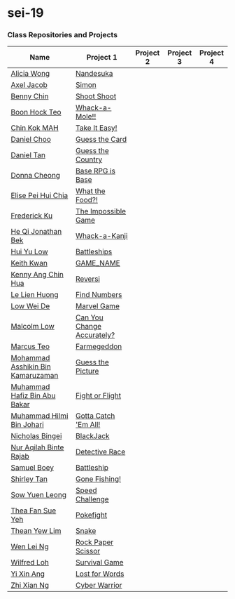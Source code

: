 # sei-19



### Class Repositories and Projects
| Name | Project 1 | Project 2 | Project 3 | Project 4 |
| ---- | --------- | --------- | --------- | --------- |
|[Alicia Wong](https://github.com/aliciawongg/)|[Nandesuka](https://aliciawongg.github.io/nandesuka/)||||
|[Axel Jacob](https://github.com/axejacob)|[Simon](https://axejacob.github.io/simon/)||||
|[Benny Chin](https://github.com/irockmysock/)|[Shoot Shoot](https://irockmysock.github.io/project-1-shootshoot/)||||
|[Boon Hock Teo](https://github.com/hockie2)|[Whack-a-Mole!!](https://hockie2.github.io/Project_01/)||||
|[Chin Kok MAH](https://github.com/marcykay)|[Take It Easy!](https://marcykay.github.io/sei-19/project-1/game.html)||||
|[Daniel Choo](https://github.com/yoda14)|[Guess the Card](https://yoda14.github.io/sei-19/newFinish/arrays.html)||||
|[Daniel Tan](https://github.com/aikchongtan)|[Guess the Country](https://aikchongtan.github.io/sei-19/)||||
|[Donna Cheong](https://github.com/DonC24)|[Base RPG is Base](https://donc24.github.io/sei-19/project-1/index.html)||||
|[Elise Pei Hui Chia](https://github.com/smallfurrr/)|[What the Food?!](https://smallfurrr.github.io/elise-project-1-game/html/)||||
|[Frederick Ku](https://github.com/FrederickKu)|[The Impossible Game](https://frederickku.github.io/The-Impossible-Game/)||||
|[He Qi Jonathan Bek](https://github.com/apooshoo)|[Whack-a-Kanji](https://apooshoo.github.io/whackakanji/)||||
|[Hui Yu Low](https://github.com/sharkyu3)|[Battleships](https://sharkyu3.github.io/Battleships/)||||
|[Keith Kwan](https://github.com/w0bbbles)|[GAME_NAME](https://github.com/w0bbbles/project1)||||
|[Kenny Ang Chin Hua](https://github.com/kach92)|[Reversi](https://kach92.github.io/Reversi/)||||
|[Le Lien Huong](github.com/janetle)|[Find Numbers](https://janetle.github.io/Janetle-GA-project-1/)||||
|[Low Wei De](https://github.com/BenBear93)|[Marvel Game](https://benbear93.github.io/sei-19/project-1/)||||
|[Malcolm Low](https://github.com/MalcolmLow83)|[Can You Change Accurately?](https://malcolmlow83.github.io/project1_changeGame)||||
|[Marcus Teo](https://github.com/MadnessAntipathy)|[Farmegeddon](https://madnessantipathy.github.io/farmegeddon/)||||
|[Mohammad Asshikin Bin Kamaruzaman](https://github.com/kinskin)|[Guess the Picture](https://kinskin.github.io/guess-the-word/)||||
|[Muhammad Hafiz Bin Abu Bakar](https://github.com/eenfeeneet)|[Fight or Flight](https://eenfeeneet.github.io/sei-19/project-1/index.html)||||
|[Muhammad Hilmi Bin Johari](https://github.com/emijay)|[Gotta Catch 'Em All!](https://emijay.github.io/Project-One/)||||
|[Nicholas Bingei](https://github.com/nbinged)|[BlackJack](https://nbinged.github.io/sei-19/)||||
|[Nur Aqilah Binte Rajab](https://github.com/aqilahrajab/)|[Detective Race](https://aqilahrajab.github.io/Detective-Game/)||||
|[Samuel Boey](https://github.com/samboey/)|[Battleship](https://samboey.github.io/battleship/)||||
|[Shirley Tan](https://github.com/shirleytwl)|[Gone Fishing!](https://shirleytwl.github.io/ga-assignment-01/)||||
|[Sow Yuen Leong](https://github.com/sowyuen)|[Speed Challenge](https://sowyuen.github.io/ga-firstproject/)||||
|[Thea Fan Sue Yeh](https://github.com/thea-fan)|[Pokefight](https://thea-fan.github.io/pokefight/)||||
|[Thean Yew Lim](https://github.com/limty/)|[Snake](https://tyli.ml/project-1/)||||
|[Wen Lei Ng](https://github.com/gitwenlei)|[Rock Paper Scissor](https://gitwenlei.github.io/project-1-rock-paper-scissor/)||||
|[Wilfred Loh](https://github.com/wilfredloh)|[Survival Game](https://wilfredloh.github.io/sei19-project1/)||||
|[Yi Xin Ang](https://github.com/artylope)|[Lost for Words](https://artylope.github.io/lostforwords/)||||
|[Zhi Xian Ng](https://github.com/caspianzx)|[Cyber Warrior](https://caspianzx.github.io/Cyber_Warrior/)||||
